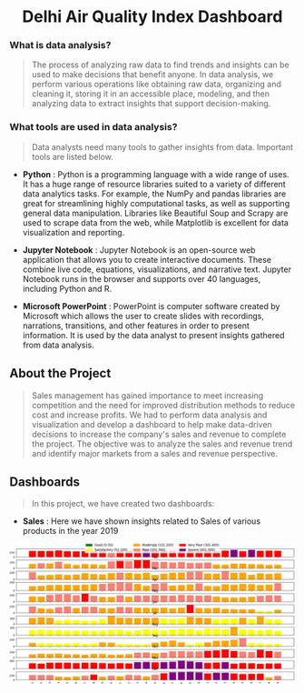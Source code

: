 <h1 align="center">Delhi Air Quality Index Dashboard </h1>


### What is data analysis?
> The process of analyzing raw data to find trends and insights can be used to make decisions that benefit anyone. In data analysis, we perform various operations like obtaining raw data, organizing and cleaning it, storing it in an accessible place, modeling, and then analyzing data to extract insights that support decision-making.


### What tools are used in data analysis?
> Data analysts need many tools to gather insights from data. Important tools are listed below.
                     
  * **Python** :  Python is a programming language with a wide range of uses. It has a huge range of resource libraries suited to a variety of different data analytics tasks. For example, the NumPy and pandas libraries are great for streamlining highly computational tasks, as well as supporting general data manipulation. Libraries like Beautiful Soup and Scrapy are used to scrape data from the web, while Matplotlib is excellent for data visualization and reporting.
            
  * **Jupyter Notebook** : Jupyter Notebook is an open-source web application that allows you to create interactive documents. These combine live code, equations, visualizations, and narrative text. Jupyter Notebook runs in the browser and supports over 40 languages, including Python and R.
                          
  * **Microsoft PowerPoint** : PowerPoint is computer software created by Microsoft which allows the user to create slides with recordings, narrations, transitions, and other features in order to present information. It is used by the data analyst to present insights gathered from data analysis.


## About the Project

>Sales management has gained importance to meet increasing competition and the need for improved distribution methods to reduce cost and increase profits. We had to perform data analysis and visualization and develop a dashboard to help make data-driven decisions to increase the company's sales and revenue to complete the project. The objective was to analyze the sales and revenue trend and identify major markets from a sales and revenue perspective.
     
## Dashboards

> In this project, we have created two dashboards:
- **Sales** : Here we have shown insights related to Sales of various products in the year 2019



![Sales Dashboard](https://github.com/dtanwar23/Delhi-Central-Polution-Control-Data-Visualization/blob/main/AQI_Delhi_per_month.png)
